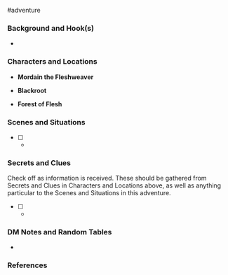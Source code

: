  #adventure 

### Background and Hook(s)

* 

### Characters and Locations

* **Mordain the Fleshweaver**

* **Blackroot**
* **Forest of Flesh**

### Scenes and Situations

 - [ ] -

### Secrets and Clues
Check off as information is received. These should be gathered from Secrets and Clues in Characters and Locations above, as well as anything particular to the Scenes and Situations in this adventure.

 - [ ] -

### DM Notes and Random Tables

- 

### References

